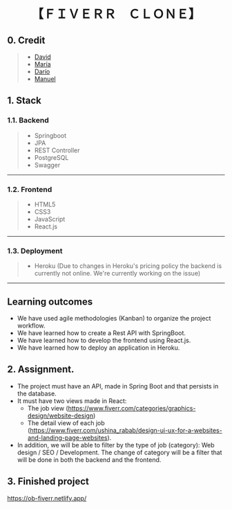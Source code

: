 # <h1 align="center">【ＦＩＶＥＲＲ　ＣＬＯＮＥ】</h1>

## 0. Credit

> - <a href="https://github.com/davidpalmerojara">David</a>
> - <a href="https://github.com/mariabvivanco">María</a>
> - <a href="https://github.com/TitoDKM">Darío</a>
> - <a href="https://github.com/heymanolito">Manuel</a>

## 1. Stack

### 1.1. Backend

> - Springboot
> - JPA
> - REST Controller
> - PostgreSQL
> - Swagger

---

### 1.2. Frontend

> - HTML5
> - CSS3
> - JavaScript
> - React.js

---

### 1.3. Deployment

> - Heroku (Due to changes in Heroku's pricing policy the backend is currently not online. We're currently working on the issue)

---

## Learning outcomes

- We have used agile methodologies (Kanban) to organize the project workflow.
- We have learned how to create a Rest API with SpringBoot.
- We have learned how to develop the frontend using React.js.
- We have learned how to deploy an application in Heroku.

## 2. Assignment.

- The project must have an API, made in Spring Boot and that persists in the database.
- It must have two views made in React:
  - The job view (https://www.fiverr.com/categories/graphics-design/website-design)
  - The detail view of each job (https://www.fiverr.com/ushina_rabab/design-ui-ux-for-a-websites-and-landing-page-websites).
- In addition, we will be able to filter by the type of job (category): Web design / SEO / Development. The change of category will be a filter that will be done in both the backend and the frontend.

## 3. Finished project

https://ob-fiverr.netlify.app/
